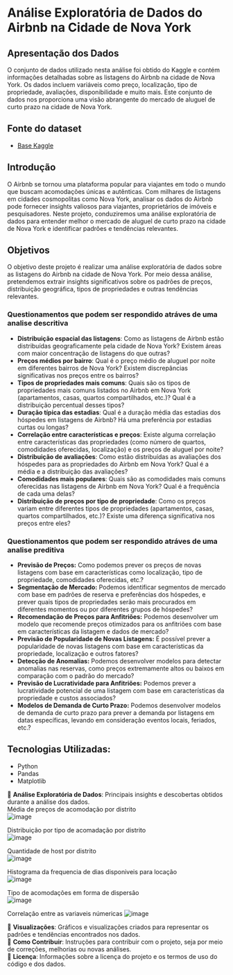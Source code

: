 # Análise Exploratória de Dados do Airbnb na Cidade de Nova York

## Apresentação dos Dados  
O conjunto de dados utilizado nesta análise foi obtido do Kaggle e contém informações detalhadas sobre as listagens do Airbnb na cidade de Nova York. Os dados incluem variáveis como preço, localização, tipo de propriedade, avaliações, disponibilidade e muito mais. Este conjunto de dados nos proporciona uma visão abrangente do mercado de aluguel de curto prazo na cidade de Nova York.

## Fonte do dataset
- [Base Kaggle](https://www.kaggle.com/datasets/dgomonov/new-york-city-airbnb-open-data?resource=download)

## Introdução  
O Airbnb se tornou uma plataforma popular para viajantes em todo o mundo que buscam acomodações únicas e autênticas. Com milhares de listagens em cidades cosmopolitas como Nova York, analisar os dados do Airbnb pode fornecer insights valiosos para viajantes, proprietários de imóveis e pesquisadores. Neste projeto, conduziremos uma análise exploratória de dados para entender melhor o mercado de aluguel de curto prazo na cidade de Nova York e identificar padrões e tendências relevantes.

## Objetivos  
O objetivo deste projeto é realizar uma análise exploratória de dados sobre as listagens do Airbnb na cidade de Nova York. Por meio dessa análise, pretendemos extrair insights significativos sobre os padrões de preços, distribuição geográfica, tipos de propriedades e outras tendências relevantes.

### Questionamentos que podem ser respondido atráves de uma analise descritiva

- **Distribuição espacial das listagens**: Como as listagens de Airbnb estão distribuídas geograficamente pela cidade de Nova York? Existem áreas com maior concentração de listagens do que outras?
- **Preços médios por bairro**: Qual é o preço médio de aluguel por noite em diferentes bairros de Nova York? Existem discrepâncias significativas nos preços entre os bairros?
- **Tipos de propriedades mais comuns**: Quais são os tipos de propriedades mais comuns listados no Airbnb em Nova York (apartamentos, casas, quartos compartilhados, etc.)? Qual é a distribuição percentual desses tipos?
- **Duração típica das estadias**: Qual é a duração média das estadias dos hóspedes em listagens de Airbnb? Há uma preferência por estadias curtas ou longas?
- **Correlação entre características e preços**: Existe alguma correlação entre características das propriedades (como número de quartos, comodidades oferecidas, localização) e os preços de aluguel por noite?
- **Distribuição de avaliações**: Como estão distribuídas as avaliações dos hóspedes para as propriedades do Airbnb em Nova York? Qual é a média e a distribuição das avaliações?
- **Comodidades mais populares**: Quais são as comodidades mais comuns oferecidas nas listagens de Airbnb em Nova York? Qual é a frequência de cada uma delas?
- **Distribuição de preços por tipo de propriedade**: Como os preços variam entre diferentes tipos de propriedades (apartamentos, casas, quartos compartilhados, etc.)? Existe uma diferença significativa nos preços entre eles?

### Questionamentos que podem ser respondido atráves de uma analise preditiva 
- **Previsão de Preços:** Como podemos prever os preços de novas listagens com base em características como localização, tipo de propriedade, comodidades oferecidas, etc.?  
- **Segmentação de Mercado:** Podemos identificar segmentos de mercado com base em padrões de reserva e preferências dos hóspedes, e prever quais tipos de propriedades serão mais procurados em diferentes momentos ou por diferentes grupos de hóspedes?  
- **Recomendação de Preços para Anfitriões:** Podemos desenvolver um modelo que recomende preços otimizados para os anfitriões com base em características da listagem e dados de mercado?  
- **Previsão de Popularidade de Novas Listagens:** É possível prever a popularidade de novas listagens com base em características da propriedade, localização e outros fatores?  
- **Detecção de Anomalias:** Podemos desenvolver modelos para detectar anomalias nas reservas, como preços extremamente altos ou baixos em comparação com o padrão do mercado?  
- **Previsão de Lucratividade para Anfitriões:** Podemos prever a lucratividade potencial de uma listagem com base em características da propriedade e custos associados?  
- **Modelos de Demanda de Curto Prazo:** Podemos desenvolver modelos de demanda de curto prazo para prever a demanda por listagens em datas específicas, levando em consideração eventos locais, feriados, etc.?  

## **Tecnologias Utilizadas**:  
- Python
- Pandas
- Matplotlib

🚧 **Análise Exploratória de Dados**: Principais insights e descobertas obtidos durante a análise dos dados.  
Média de preços de acomodação por distrito  
![image](https://github.com/contateobrito/Airbnb/assets/79146445/fbc4573c-31ca-4e7a-85d1-3d7d055faaf8)

Distribuição por tipo de acomadação por distrito  
![image](https://github.com/contateobrito/Airbnb/assets/79146445/7554cd20-7d83-4668-853d-997bed142b46)

Quantidade de host por distrito  
![image](https://github.com/contateobrito/Airbnb/assets/79146445/07232bd9-f297-4fd4-8006-c1f415c8e83d)

Histograma da frequencia de dias disponiveis para locação  
![image](https://github.com/contateobrito/Airbnb/assets/79146445/6e9fba46-faf1-4385-9d6c-3d7c88cde549)

Tipo de acomodações em forma de dispersão  
![image](https://github.com/contateobrito/Airbnb/assets/79146445/2c8f7c0a-9cc5-47f9-83c0-ac8fab7f14e5)

Correlação entre as variaveis númericas
![image](https://github.com/contateobrito/Airbnb/assets/79146445/3dc2a55c-fb48-498f-9b4b-664f75de269c)

🚧 **Visualizações**: Gráficos e visualizações criados para representar os padrões e tendências encontrados nos dados.  
🚧 **Como Contribuir**: Instruções para contribuir com o projeto, seja por meio de correções, melhorias ou novas análises.  
🚧 **Licença**: Informações sobre a licença do projeto e os termos de uso do código e dos dados.
